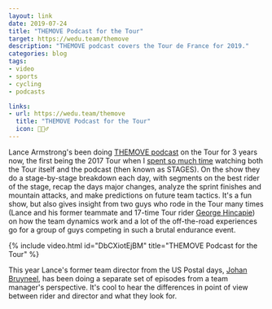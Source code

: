 ```yaml
---
layout: link
date: 2019-07-24
title: "THEMOVE Podcast for the Tour"
target: https://wedu.team/themove
description: "THEMOVE podcast covers the Tour de France for 2019."
categories: blog
tags:
- video
- sports
- cycling
- podcasts

links:
- url: https://wedu.team/themove
  title: "THEMOVE Podcast for the Tour"
  icon: 🚴🏽‍♂️
---
```


Lance Armstrong's been doing [THEMOVE podcast](https://wedu.team/themove "THEMOVE") on the Tour for 3 years now, the first being the 2017 Tour when I [spent so much time](/post/tour-de-france-2019/ "Tour de France 2019") watching both the Tour itself and the podcast (then known as STAGES). On the show they do a stage-by-stage breakdown each day, with segments on the best rider of the stage, recap the days major changes, analyze the sprint finishes and mountain attacks, and make predictions on future team tactics. It's a fun show, but also gives insight from two guys who rode in the Tour many times (Lance and his former teammate and 17-time Tour rider [George Hincapie](https://en.wikipedia.org/wiki/George_Hincapie "George Hincapie")) on how the team dynamics work and a lot of the off-the-road experiences go for a group of guys competing in such a brutal endurance event.

{% include video.html id="DbCXiotEjBM" title="THEMOVE Podcast for the Tour" %}

This year Lance's former team director from the US Postal days, [Johan Bruyneel](https://en.wikipedia.org/wiki/Johan_Bruyneel "Johan Bruyneel"), has been doing a separate set of episodes from a team manager's perspective. It's cool to hear the differences in point of view between rider and director and what they look for.
